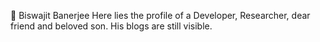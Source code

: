 🙌 Biswajit Banerjee
Here lies the profile of a Developer, Researcher, dear friend and beloved son. His blogs are still visible.




